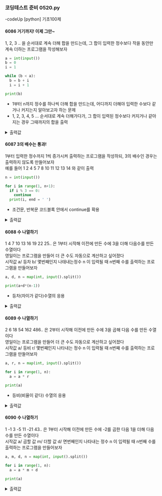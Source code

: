 ### 코딩테스트 준비 0520.py

-codeUp [python] 기초100제

#### 6086 거기까지! 이제 그만~
1, 2, 3 .. 을 순서대로 계속 더해 합을 만드는데, 그 합이 입력한 정수보다 작을 동안만 계속 더하는 프로그램을 작성해보자
```py
a = int(input())
b = 0
i = 1

while (b < a):
  b = b + i
  i = i + 1

print(b)
```
* 1부터 n까지 정수를 하나씩 더해 합을 만드는데, 어디까지 더해야 입력한 수보다 같거나 커지는지 알아보고자 하는 문제
* 1, 2, 3, 4, 5 ... 순서대로 계속 더해가다가, 그 합이 입력된 정수보다 커지거나 같아지는 경우 그때까지의 합을 출력
<details><summary>출력값</summary>
  입력값 : 57
  
  ```py
  66
  ```
  
  </details>
  
#### 6087 3의 배수는 통과!
1부터 입력한 정수까지 1씩 증가시켜 출력하는 프로그램을 작성하되, 3의 배수인 경우는 출력하지 않도록 만들어보자<br>
예를 들어 1 2 4 5 7 8 10 11 12 13 14 와 같이 출력
```py
n = int(input())

for i in range(1, n+1):
  if i % 3 == 0:
    continue
  print(i, end = ' ')
```
* 조건문, 반복문 코드블록 안에서 continue를 확용
<details><summary>출력값</summary>
  입력값 : 10
  
  ```py
  1 2 4 5 7 8 10
  ```
  </details>

#### 6088 수 나열하기
1 4 7 10 13 16 19 22 25.. 은 1부터 시작해 이전에 만든 수에 3을 더해 다음수를 만든 수열이다<br>
영일이는 프로그램을 만들어 더 큰 수도 자동으로 계산하고 싶어졌다<br>
시작값 a/ 등차 b/ 몇번째인지 나태내는정수 n 이 입력될 때 n번째 수를 출력하는 프로그램을 만들어보자
```py
a, d, n = map(int, input().split())

print(a+d*(n-1))
```
* 등차(차이가 같다)수열의 응용
<details><summary>출력값</summary>
  입력값 : 1 3 123
  
  ```py
  367
  ```
  
  </details>

#### 6089 수 나열하기
2 6 18 54 162 486.. 은 2부터 시작해 이전에 만든 수에 3을 곱해 다음 수를 만든 수열이다<br>
영일이는 프로그램을 만들어 더 큰 수도 자동으로 계산하고 싶어졌다<br>
시작값 a/ 등비 r/ 몇번째인지 나타내는 정수 n 이 입력될 때 n번째 수를 출력하는 프로그램을 만들어보자
```py
a, r, n = map(int, input().split())

for i in range(1, n):
  a = a * r

print(a)
```
* 등비(비율이 같다) 수열의 응용
<details><summary>출력값</summary>
  입력값 : 2 3 4
  
  ```py
  54
  ```
  
  </details>

#### 6090 수 나열하기
1 -1 3 -5 11 -21 43.. 은 1부터 시작해 이전에 만든 수에 -2를 곱한 다음 1을 더해 다음 수를 만든 수열이다<br>
시작값 a/ 곱할 값 m/ 더할 값 d/ 면번째인지 나타내는 정수 n 이 입력될 때 n번째 수를 출력하는 프로그램을 만들어보자
```py
a, m, d, n = map(int, input().split())

for i in range(1, n):
  a = a * m + d

print(a)
```
<details><summary>출력값</summary>
  입력값 : 1 -2 1 8
  
  ```py
  -85
  ```
  
  </details>
  

